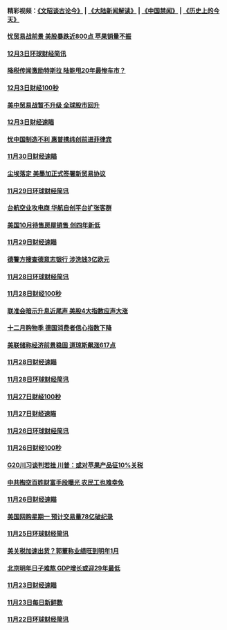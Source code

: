 #### 精彩视频：[《文昭谈古论今》](https://github.com/gfw-breaker/wenzhao/blob/master/README.md?t=12050931) | [《大陆新闻解读》](https://github.com/gfw-breaker/ntdtv-comedy/blob/master/README.md?t=12050931) | [《中国禁闻》](https://github.com/gfw-breaker/ntdtv-news/blob/master/README.md?t=12050931) | [《历史上的今天》](https://github.com/gfw-breaker/today-in-history/blob/master/README.md?t=12050931) 

#### [忧贸易战前景 美股暴跌近800点 苹果销量不振](../pages/news208/a1401980.md?t=12050931) 

#### [12月3日环球财经简讯](../pages/news208/a1401934.md?t=12050931) 

#### [降税传闻激励特斯拉 陆能甩20年最惨车市？](../pages/news208/a1401906.md?t=12050931) 

#### [12月3日财经100秒](../pages/news208/a1401904.md?t=12050931) 

#### [美中贸易战暂不升级 全球股市回升](../pages/news208/a1401838.md?t=12050931) 

#### [12月3日财经速瞄](../pages/news208/a1401830.md?t=12050931) 

#### [忧中国制造不利 惠普携纬创前进菲律宾](../pages/news208/a1401768.md?t=12050931) 

#### [11月30日财经速瞄](../pages/news208/a1401507.md?t=12050931) 

#### [尘埃落定 美墨加正式签署新贸易协议](../pages/news208/a1401468.md?t=12050931) 

#### [11月29日环球财经简讯](../pages/news208/a1401465.md?t=12050931) 

#### [台航空业攻电商 华航自创平台扩张客群](../pages/news208/a1401437.md?t=12050931) 

#### [美国10月待售房屋销售 创四年新低](../pages/news208/a1401370.md?t=12050931) 

#### [11月29日财经速瞄](../pages/news208/a1401361.md?t=12050931) 

#### [德警方搜查德意志银行 涉洗钱3亿欧元](../pages/news208/a1401321.md?t=12050931) 

#### [11月28日环球财经简讯](../pages/news208/a1401308.md?t=12050931) 

#### [11月28日财经100秒](../pages/news208/a1401297.md?t=12050931) 

#### [联准会暗示升息近尾声 美股4大指数应声大涨](../pages/news208/a1401258.md?t=12050931) 

#### [十二月购物季 德国消费者信心指数下降](../pages/news208/a1401166.md?t=12050931) 

#### [美联储称经济前景稳固 道琼斯飙涨617点](../pages/news208/a1401214.md?t=12050931) 

#### [11月28日财经速瞄](../pages/news208/a1401210.md?t=12050931) 

#### [11月28日环球财经简讯](../pages/news208/a1401164.md?t=12050931) 

#### [11月27日财经100秒](../pages/news208/a1401144.md?t=12050931) 

#### [11月27日财经速瞄](../pages/news208/a1401040.md?t=12050931) 

#### [11月26日环球财经简讯](../pages/news208/a1400989.md?t=12050931) 

#### [11月26日财经100秒](../pages/news208/a1400971.md?t=12050931) 

#### [G20川习谈判若挫 川普：或对苹果产品征10%关税](../pages/news208/a1400956.md?t=12050931) 

#### [中共掏空百姓财富手段曝光 农民工也难幸免](../pages/news208/a1400801.md?t=12050931) 

#### [11月26日财经速瞄](../pages/news208/a1400897.md?t=12050931) 

#### [美国网购星期一 预计交易量78亿破纪录](../pages/news208/a1400853.md?t=12050931) 

#### [11月25日环球财经简讯](../pages/news208/a1400834.md?t=12050931) 

#### [美关税加速出货？郭董称业绩旺到明年1月](../pages/news208/a1400825.md?t=12050931) 

#### [北京明年日子难熬  GDP增长或迎29年最低](../pages/news208/a1400727.md?t=12050931) 

#### [11月23日财经速瞄](../pages/news208/a1400579.md?t=12050931) 

#### [11月23日每日新鲜数](../pages/news208/a1400561.md?t=12050931) 

#### [11月22日环球财经简讯](../pages/news208/a1400540.md?t=12050931) 

